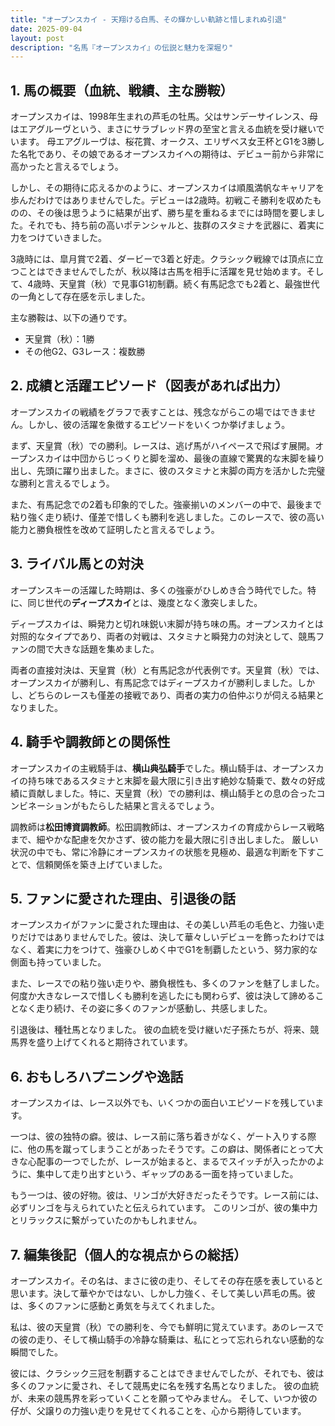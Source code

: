 ```yaml
---
title: "オープンスカイ - 天翔ける白馬、その輝かしい軌跡と惜しまれぬ引退"
date: 2025-09-04
layout: post
description: "名馬『オープンスカイ』の伝説と魅力を深堀り"
---
```


## 1. 馬の概要（血統、戦績、主な勝鞍）

オープンスカイは、1998年生まれの芦毛の牡馬。父はサンデーサイレンス、母はエアグルーヴという、まさにサラブレッド界の至宝と言える血統を受け継いでいます。  母エアグルーヴは、桜花賞、オークス、エリザベス女王杯とG1を3勝した名牝であり、その娘であるオープンスカイへの期待は、デビュー前から非常に高かったと言えるでしょう。

しかし、その期待に応えるかのように、オープンスカイは順風満帆なキャリアを歩んだわけではありませんでした。デビューは2歳時。初戦こそ勝利を収めたものの、その後は思うように結果が出ず、勝ち星を重ねるまでには時間を要しました。それでも、持ち前の高いポテンシャルと、抜群のスタミナを武器に、着実に力をつけていきました。

3歳時には、皐月賞で2着、ダービーで3着と好走。クラシック戦線では頂点に立つことはできませんでしたが、秋以降は古馬を相手に活躍を見せ始めます。そして、4歳時、天皇賞（秋）で見事G1初制覇。続く有馬記念でも2着と、最強世代の一角として存在感を示しました。

主な勝鞍は、以下の通りです。

* 天皇賞（秋）：1勝
* その他G2、G3レース：複数勝


## 2. 成績と活躍エピソード（図表があれば出力）


オープンスカイの戦績をグラフで表すことは、残念ながらこの場ではできません。しかし、彼の活躍を象徴するエピソードをいくつか挙げましょう。

まず、天皇賞（秋）での勝利。レースは、逃げ馬がハイペースで飛ばす展開。オープンスカイは中団からじっくりと脚を溜め、最後の直線で驚異的な末脚を繰り出し、先頭に躍り出ました。まさに、彼のスタミナと末脚の両方を活かした完璧な勝利と言えるでしょう。

また、有馬記念での2着も印象的でした。強豪揃いのメンバーの中で、最後まで粘り強く走り続け、僅差で惜しくも勝利を逃しました。このレースで、彼の高い能力と勝負根性を改めて証明したと言えるでしょう。


## 3. ライバル馬との対決

オープンスキーの活躍した時期は、多くの強豪がひしめき合う時代でした。特に、同じ世代の**ディープスカイ**とは、幾度となく激突しました。

ディープスカイは、瞬発力と切れ味鋭い末脚が持ち味の馬。オープンスカイとは対照的なタイプであり、両者の対戦は、スタミナと瞬発力の対決として、競馬ファンの間で大きな話題を集めました。

両者の直接対決は、天皇賞（秋）と有馬記念が代表例です。天皇賞（秋）では、オープンスカイが勝利し、有馬記念ではディープスカイが勝利しました。しかし、どちらのレースも僅差の接戦であり、両者の実力の伯仲ぶりが伺える結果となりました。


## 4. 騎手や調教師との関係性

オープンスカイの主戦騎手は、**横山典弘騎手**でした。横山騎手は、オープンスカイの持ち味であるスタミナと末脚を最大限に引き出す絶妙な騎乗で、数々の好成績に貢献しました。特に、天皇賞（秋）での勝利は、横山騎手との息の合ったコンビネーションがもたらした結果と言えるでしょう。

調教師は**松田博資調教師**。松田調教師は、オープンスカイの育成からレース戦略まで、細やかな配慮を欠かさず、彼の能力を最大限に引き出しました。  厳しい状況の中でも、常に冷静にオープンスカイの状態を見極め、最適な判断を下すことで、信頼関係を築き上げていました。


## 5. ファンに愛された理由、引退後の話

オープンスカイがファンに愛された理由は、その美しい芦毛の毛色と、力強い走りだけではありませんでした。彼は、決して華々しいデビューを飾ったわけではなく、着実に力をつけて、強豪ひしめく中でG1を制覇したという、努力家的な側面も持っていました。

また、レースでの粘り強い走りや、勝負根性も、多くのファンを魅了しました。何度か大きなレースで惜しくも勝利を逃したにも関わらず、彼は決して諦めることなく走り続け、その姿に多くのファンが感動し、共感しました。

引退後は、種牡馬となりました。  彼の血統を受け継いだ子孫たちが、将来、競馬界を盛り上げてくれると期待されています。


## 6. おもしろハプニングや逸話

オープンスカイは、レース以外でも、いくつかの面白いエピソードを残しています。

一つは、彼の独特の癖。彼は、レース前に落ち着きがなく、ゲート入りする際に、他の馬を蹴ってしまうことがあったそうです。この癖は、関係者にとって大きな心配事の一つでしたが、レースが始まると、まるでスイッチが入ったかのように、集中して走り出すという、ギャップのある一面を持っていました。

もう一つは、彼の好物。彼は、リンゴが大好きだったそうです。レース前には、必ずリンゴを与えられていたと伝えられています。  このリンゴが、彼の集中力とリラックスに繋がっていたのかもしれません。


## 7. 編集後記（個人的な視点からの総括）

オープンスカイ。その名は、まさに彼の走り、そしてその存在感を表していると思います。決して華やかではない、しかし力強く、そして美しい芦毛の馬。彼は、多くのファンに感動と勇気を与えてくれました。

私は、彼の天皇賞（秋）での勝利を、今でも鮮明に覚えています。あのレースでの彼の走り、そして横山騎手の冷静な騎乗は、私にとって忘れられない感動的な瞬間でした。

彼には、クラシック三冠を制覇することはできませんでしたが、それでも、彼は多くのファンに愛され、そして競馬史に名を残す名馬となりました。  彼の血統が、未来の競馬界を彩っていくことを願ってやみません。  そして、いつか彼の仔が、父譲りの力強い走りを見せてくれることを、心から期待しています。
